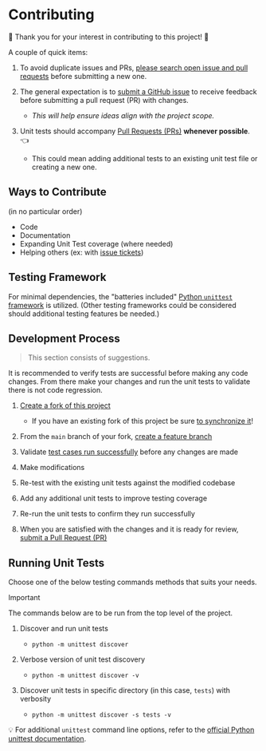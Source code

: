 # Contributing

:tada: Thank you for your interest in contributing to this project! :tada:

A couple of quick items:

1. To avoid duplicate issues and PRs, [please search open issue and pull requests](https://docs.github.com/en/issues/tracking-your-work-with-issues/filtering-and-searching-issues-and-pull-requests)
   before submitting a new one.

1. The general expectation is to [submit a GitHub issue](https://help.github.com/en/github/managing-your-work-on-github/creating-an-issue)
   to receive feedback before submitting a pull request (PR) with changes.

    * _This will help ensure ideas align with the project scope._

1. Unit tests should accompany [Pull Requests (PRs)](https://docs.github.com/en/pull-requests/collaborating-with-pull-requests/proposing-changes-to-your-work-with-pull-requests/about-pull-requests)
   **whenever possible**. :point_left:

    * This could mean adding additional tests to an existing unit test file or
      creating a new one.

## Ways to Contribute

(in no particular order)

* Code
* Documentation
* Expanding Unit Test coverage (where needed)
* Helping others (ex: with [issue tickets](https://github.com/hellt/markdown-footnote-sorter/issues))

## Testing Framework

For minimal dependencies, the "batteries included" [Python `unittest` framework](https://docs.python.org/3/library/unittest.html)
is utilized. (Other testing frameworks could be considered should additional
testing features be needed.)

## Development Process

>
> This section consists of suggestions.

It is recommended to verify tests are successful before making any code changes.
From there make your changes and run the unit tests to validate there is not
code regression.

1. [Create a fork of this project](https://docs.github.com/en/pull-requests/collaborating-with-pull-requests/working-with-forks/fork-a-repo)

    * If you have an existing fork of this project be sure [to synchronize it](https://docs.github.com/en/pull-requests/collaborating-with-pull-requests/working-with-forks/syncing-a-fork)!

1. From the `main` branch of your fork, [create a feature branch](https://docs.github.com/en/pull-requests/collaborating-with-pull-requests/proposing-changes-to-your-work-with-pull-requests/creating-and-deleting-branches-within-your-repository)

1. Validate [test cases run successfully](#running-unit-tests) before any
  changes are made

1. Make modifications

1. Re-test with the existing unit tests against the modified codebase

1. Add any additional unit tests to improve testing coverage

1. Re-run the unit tests to confirm they run successfully

1. When you are satisfied with the changes and it is ready for review,
  [submit a Pull Request (PR)](https://docs.github.com/en/pull-requests/collaborating-with-pull-requests/proposing-changes-to-your-work-with-pull-requests/creating-a-pull-request)

## Running Unit Tests

Choose one of the below testing commands methods that suits your needs.

> [!IMPORTANT]
> The commands below are to be run from the top level of the project.

1. Discover and run unit tests

    * `python -m unittest discover`

1. Verbose version of unit test discovery

    * `python -m unittest discover -v`

1. Discover unit tests in specific directory (in this case, `tests`) with verbosity

    * `python -m unittest discover -s tests -v`

:bulb: For additional `unittest` command line options, refer to the
[official Python unittest documentation](https://docs.python.org/3/library/unittest.html#command-line-interface).
